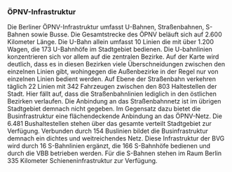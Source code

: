### ÖPNV-Infrastruktur
Die Berliner ÖPNV-Infrastruktur umfasst U-Bahnen, Straßenbahnen, S-Bahnen sowie Busse. Die Gesamtstrecke des ÖPNV 
beläuft sich auf 2.600 Kilometer Länge. Die U-Bahn allein umfasst 10 Linien die mit über 1.200 Wagen, die 173 U-Bahnhöfe 
im Stadtgebiet bedienen. Die U-bahnlinien konzentrieren sich vor allem auf die zentralen Bezirke. Auf der Karte wird 
deutlich, dass es in diesen Bezirken viele Überschneidungen zwischen den einzelnen Linien gibt, wohingegen die 
Außenbezirke in der Regel nur von einzelnen Linien bedient werden. Auf Ebene der Straßenbahn verkehren täglich 22 Linien 
mit 342 Fahrzeugen zwischen den 803 Haltestellen der Stadt. Hier fällt auf, dass die Straßenbahnlinien lediglich in den 
östlichen Bezirken verlaufen. Die Anbindung an das Straßenbahnnetz ist im übrigen Stadtgebiet demnach nicht gegeben.
Im Gegensatz dazu bietet die Businfrastruktur eine flächendeckende Anbindung an das ÖPNV-Netz. Die 6.481 Bushaltestellen 
stehen über das gesamte verteilt Stadtgebiet zur Verfügung. Verbunden durch 154 Buslinien bildet die Businfrastruktur
demnach ein dichtes und weitreichendes Netz. Diese Infrastruktur der BVG wird durch 16 S-Bahnlinien ergänzt, 
die 166 S-Bahnhöfe bedienen und durch die VBB betrieben werden. Für die S-Bahnen stehen im Raum Berlin 335 Kilometer 
Schieneninfrastruktur zur Verfügung. 
